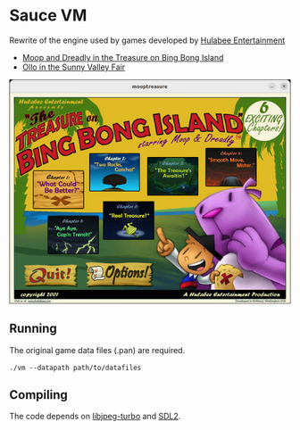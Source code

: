 
# Sauce VM

Rewrite of the engine used by games developed by [Hulabee Entertainment](https://www.mobygames.com/company/5605/hulabee-entertainment-inc/)

* [Moop and Dreadly in the Treasure on Bing Bong Island](http://www.mobygames.com/game/moop-and-dreadly-in-the-treasure-on-bing-bong-island)
* [Ollo in the Sunny Valley Fair](http://www.mobygames.com/game/ollo-in-the-sunny-valley-fair)

![Moop](moop.jpg)


## Running

The original game data files (.pan) are required.

```
./vm --datapath path/to/datafiles
```


## Compiling

The code depends on [libjpeg-turbo](https://www.libjpeg-turbo.org/) and [SDL2](https://libsdl.org/).


